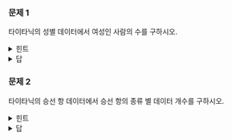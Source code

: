 ### 문제 1
타이타닉의 성별 데이터에서 여성인 사람의 수를 구하시오.
<details>
  <summary>힌트</summary>
  <div markdown="1">
    'female'이라는 '문자'의 수를 세기 위해 어떤 함수를 써야할까요?!
  </div>
</details>
<details>
  <summary>답</summary>
  <div markdown="1">
    ![image](https://github.com/sejongsmarcle/2023_Autumn_DataAnalysisStudy/assets/128217747/1e4c8bb6-fe78-4bcf-84be-48d473cc592f)

  </div>
</details>

### 문제 2
타이타닉의 승선 항 데이터에서 승선 항의 종류 별 데이터 개수를 구하시오.
<details>
  <summary>힌트</summary>
  <div markdown="1">
    이번 범위에서 엄청 핵심이었던 개념은 아니지만, 중요해서 넣어봤습니다</br>
    함수 딱 한 개만 쓰시면 끝납니다 ㅎㅎ 
  </div>
</details>
<details>
  <summary>답</summary>
  <div markdown="1">
   ![image](https://github.com/sejongsmarcle/2023_Autumn_DataAnalysisStudy/assets/128217747/58102f59-d0e2-4673-9489-5e6efa33ac05)

  </div>
</details>
